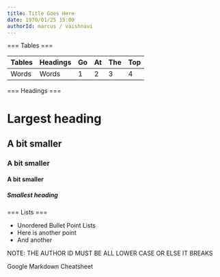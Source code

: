 ```yaml
---
title: Title Goes Here
date: 1970/01/25 15:00
authorId: marcus / vaishnavi
---
```


=== Tables ===

| Tables | Headings | Go | At | The | Top |
| ------ | -------- | -- | -- | --- | --- |
| Words  | Words    | 1  | 2  | 3   | 4   |


=== Headings ===

# Largest heading
## A bit smaller
### A bit smaller
#### A bit smaller
##### Smallest heading

=== Lists ===

* Unordered Bullet Point Lists
* Here is another point
* And another

NOTE: THE AUTHOR ID MUST BE ALL LOWER CASE OR ELSE IT BREAKS

Google Markdown Cheatsheet
